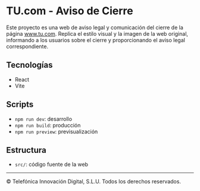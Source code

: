 # TU.com - Aviso de Cierre

Este proyecto es una web de aviso legal y comunicación del cierre de la página www.tu.com. Replica el estilo visual y la imagen de la web original, informando a los usuarios sobre el cierre y proporcionando el aviso legal correspondiente.

## Tecnologías
- React
- Vite

## Scripts
- `npm run dev`: desarrollo
- `npm run build`: producción
- `npm run preview`: previsualización

## Estructura
- `src/`: código fuente de la web

---

© Telefónica Innovación Digital, S.L.U. Todos los derechos reservados. 